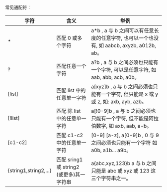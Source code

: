常见通配符：

| 字符 | 含义 |	举例 |
|---|---|---|
| *	| 匹配 0 或多个字符 | a*b , a 与 b 之间可以有任意长度的任意字符, 也可以一个也没有, 如 aabcb, axyzb, a012b, ab。
| ?	| 匹配任意一个字符 | a?b , a 与 b 之间必须也只能有一个字符, 可以是任意字符, 如 aab, abb, acb, a0b。
| [list] | 匹配 list 中的任意单一字符 | a[xyz]b  , a 与 b 之间必须也只能有一个字符, 但只能是 x 或 y 或 z, 如: axb, ayb, azb。
| [!list] | 匹配 除 list 中的任意单一字符| a[!0-9]b , a 与 b 之间必须也只能有一个字符, 但不能是阿拉伯数字, 如 axb, aab, a-b。
| [c1-c2] | 匹配 c1-c2 中的任意单一字符| [0-9] [a-z],	a[0-9]b , 0 与 9 之间必须也只能有一个字符 如 a0b, a1b... a9b。
| {string1,string2,...}	| 匹配 sring1 或 string2 (或更多)其一字符串 | 	a{abc,xyz,123}b    a 与 b 之间只能是 abc 或 xyz 或 123 这三个字符串之一。
